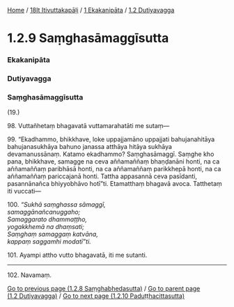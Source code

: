 
[Home](/) / [18It Itivuttakapāḷi](../../../18It.md) / [1 Ekakanipāta](../../1.md) / [1.2 Dutiyavagga](../1.2.md)

# 1.2.9 Saṃghasāmaggīsutta

### Ekakanipāta

### Dutiyavagga

### Saṃghasāmaggīsutta

(19.)

98\. Vuttañhetaṃ bhagavatā vuttamarahatāti me sutaṃ—

99\. “Ekadhammo, bhikkhave, loke uppajjamāno uppajjati bahujanahitāya bahujanasukhāya bahuno janassa atthāya hitāya sukhāya devamanussānaṃ. Katamo ekadhammo? Saṃghasāmaggī. Saṃghe kho pana, bhikkhave, samagge na ceva aññamaññaṃ bhaṇḍanāni honti, na ca aññamaññaṃ paribhāsā honti, na ca aññamaññaṃ parikkhepā honti, na ca aññamaññaṃ pariccajanā honti. Tattha appasannā ceva pasīdanti, pasannānañca bhiyyobhāvo hotī”ti. Etamatthaṃ bhagavā avoca. Tatthetaṃ iti vuccati—

100\. _“Sukhā saṃghassa sāmaggī,_  
_samaggānañcanuggaho;_  
_Samaggarato dhammaṭṭho,_  
_yogakkhemā na dhaṃsati;_  
_Saṃghaṃ samaggaṃ katvāna,_  
_kappaṃ saggamhi modatī”ti._  


101\. Ayampi attho vutto bhagavatā, iti me sutanti.

---

102\. Navamaṃ.



[Go to previous page (1.2.8 Saṃghabhedasutta)](1.2.8.md) / [Go to parent page (1.2 Dutiyavagga)](../1.2.md) / [Go to next page (1.2.10 Paduṭṭhacittasutta)](1.2.10.md)


